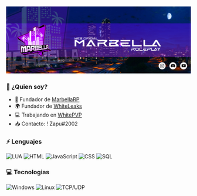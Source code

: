 [![Header](https://raw.githubusercontent.com/ElZapu02/ElZapu02/master/banner1.png)](https://www.marbellarp.es/)

### 🍒 ¿Quien soy?

- 🌴 Fundador de [MarbellaRP](https://discord.gg/marbellarp)
- 🌍 Fundador de [WhiteLeaks](https://discord.gg/9mSRMJV5RS)
- 💻 Trabajando en [WhitePVP](https://discord.gg/9mSRMJV5RS)
- 📥 Contacto: ! Zapu#2002


### ⚡ Lenguajes

![LUA](https://img.shields.io/badge/-Lua-000?&logo=lua&logoColor=2C2D72)
![HTML](https://img.shields.io/badge/-HTML-000?&logo=html5)
![JavaScript](https://img.shields.io/badge/-JavaScript-000?&logo=JavaScript&logoColor=ddc508)
![CSS](https://img.shields.io/badge/-CSS-000?&logo=css3&logoColor=007ACC)
![SQL](https://img.shields.io/badge/-SQL-000?&logo=MySQL&logoColor=4479A1)


### 💻 Tecnologias

![Windows](https://img.shields.io/badge/-Windows-000?&logo=windows&logoColor=0052CC)
![Linux](https://img.shields.io/badge/-Linux-000?&logo=Linux&logoColor=FCC624)
![TCP/UDP](https://img.shields.io/badge/-TCP%2FIP-000?&logo=Cisco)


